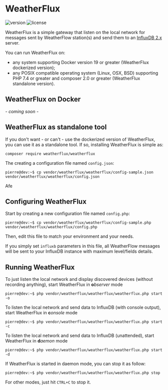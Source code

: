 # WeatherFlux
![version](https://badgen.net/github/release/Pierre-Lannoy/WeatherFlux/)
![license](https://badgen.net/github/license/Pierre-Lannoy/WeatherFlux/)

WeatherFlux is a simple gateway that listen on the local network for messages sent by WeatherFlow station(s) and send them to an [InfluxDB 2.x](https://www.influxdata.com/products/influxdb/) server.

You can run WeatherFlux on:
* any system supporting Docker version 19 or greater (WeatherFlux dockerized version);
* any POSIX compatible operating system (Linux, OSX, BSD) supporting PHP 7.4 or greater and composer 2.0 or greater (WeatherFlux standalone version).

## WeatherFlux on Docker

 *- coming soon -*

## WeatherFlux as standalone tool

If you don't want - or can't - use the dockerized version of WeatherFlux, you can use it as a standalone tool. If so, installing WeatherFlux is simple as:

```
composer require weatherflux/weatherflux
```

The creating a configuration file named `config.json`:

```console
pierre@dev:~$ cp vendor/weatherflux/weatherflux/config-sample.json vendor/weatherflux/weatherflux/config.json
```

Afe

## Configuring WeatherFlux

Start by creating a new configuration file named `config.php`:

```console
pierre@dev:~$ cp vendor/weatherflux/weatherflux/config-sample.php vendor/weatherflux/weatherflux/config.php
```

Then, edit this file to match your environment and your needs.

If you simply set `influxb` parameters in this file, all WeatherFlow messages will be sent to your InfluxDB instance with maximum level/fields details.

## Running WeatherFlux

To just listen the local network and display discovered devices (without recording anything), start WeatherFlux in **o***bserver* mode

```console
pierre@dev:~$ php vendor/weatherflux/weatherflux/weatherflux.php start -o
```

To listen the local network and send data to InfluxDB (with console output), start WeatherFlux in **c***onsole* mode

```console
pierre@dev:~$ php vendor/weatherflux/weatherflux/weatherflux.php start -c
```

To listen the local network and send data to InfluxDB (unattended), start WeatherFlux in **d***aemon* mode

```console
pierre@dev:~$ php vendor/weatherflux/weatherflux/weatherflux.php start -d
```

If WeatherFlux is started in daemon mode, you can stop it as follow:

```console
pierre@dev:~$ php vendor/weatherflux/weatherflux/weatherflux.php stop
```

For other modes, just hit `CTRL+C` to stop it.

